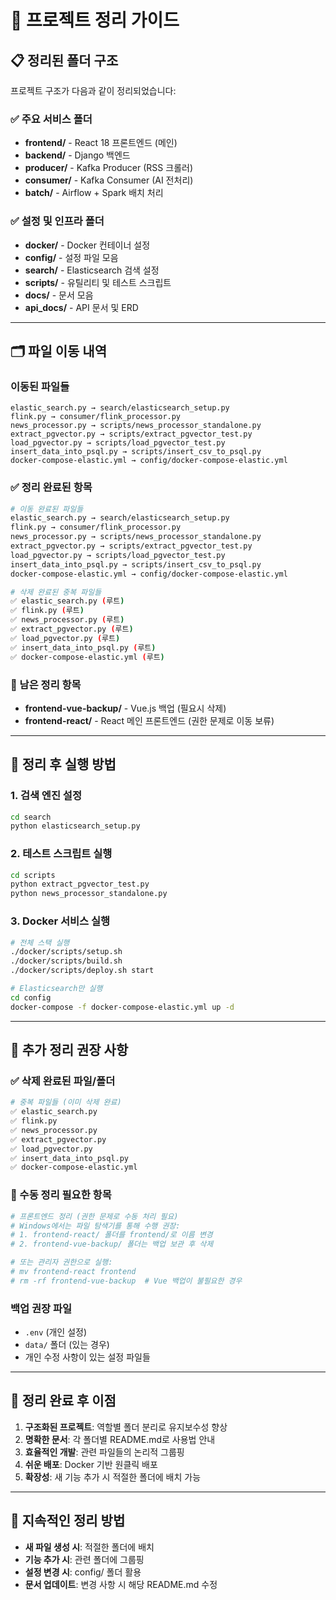 # 🧹 프로젝트 정리 가이드

## 📋 정리된 폴더 구조

프로젝트 구조가 다음과 같이 정리되었습니다:

### ✅ 주요 서비스 폴더
- **frontend/** - React 18 프론트엔드 (메인)
- **backend/** - Django 백엔드
- **producer/** - Kafka Producer (RSS 크롤러)
- **consumer/** - Kafka Consumer (AI 전처리)
- **batch/** - Airflow + Spark 배치 처리

### ✅ 설정 및 인프라 폴더
- **docker/** - Docker 컨테이너 설정
- **config/** - 설정 파일 모음
- **search/** - Elasticsearch 검색 설정
- **scripts/** - 유틸리티 및 테스트 스크립트
- **docs/** - 문서 모음
- **api_docs/** - API 문서 및 ERD

---

## 🗂️ 파일 이동 내역

### 이동된 파일들
```
elastic_search.py → search/elasticsearch_setup.py
flink.py → consumer/flink_processor.py
news_processor.py → scripts/news_processor_standalone.py
extract_pgvector.py → scripts/extract_pgvector_test.py
load_pgvector.py → scripts/load_pgvector_test.py
insert_data_into_psql.py → scripts/insert_csv_to_psql.py
docker-compose-elastic.yml → config/docker-compose-elastic.yml
```

### ✅ 정리 완료된 항목
```bash
# 이동 완료된 파일들
elastic_search.py → search/elasticsearch_setup.py
flink.py → consumer/flink_processor.py  
news_processor.py → scripts/news_processor_standalone.py
extract_pgvector.py → scripts/extract_pgvector_test.py
load_pgvector.py → scripts/load_pgvector_test.py
insert_data_into_psql.py → scripts/insert_csv_to_psql.py
docker-compose-elastic.yml → config/docker-compose-elastic.yml

# 삭제 완료된 중복 파일들
✅ elastic_search.py (루트)
✅ flink.py (루트)  
✅ news_processor.py (루트)
✅ extract_pgvector.py (루트)
✅ load_pgvector.py (루트)
✅ insert_data_into_psql.py (루트)
✅ docker-compose-elastic.yml (루트)
```

### 🔄 남은 정리 항목
- **frontend-vue-backup/** - Vue.js 백업 (필요시 삭제)
- **frontend-react/** - React 메인 프론트엔드 (권한 문제로 이동 보류)

---

## 🔧 정리 후 실행 방법

### 1. 검색 엔진 설정
```bash
cd search
python elasticsearch_setup.py
```

### 2. 테스트 스크립트 실행
```bash
cd scripts
python extract_pgvector_test.py
python news_processor_standalone.py
```

### 3. Docker 서비스 실행
```bash
# 전체 스택 실행
./docker/scripts/setup.sh
./docker/scripts/build.sh  
./docker/scripts/deploy.sh start

# Elasticsearch만 실행
cd config
docker-compose -f docker-compose-elastic.yml up -d
```

---

## 📝 추가 정리 권장 사항

### ✅ 삭제 완료된 파일/폴더
```bash
# 중복 파일들 (이미 삭제 완료)
✅ elastic_search.py
✅ flink.py  
✅ news_processor.py
✅ extract_pgvector.py
✅ load_pgvector.py
✅ insert_data_into_psql.py
✅ docker-compose-elastic.yml
```

### 🔄 수동 정리 필요한 항목
```bash
# 프론트엔드 정리 (권한 문제로 수동 처리 필요)
# Windows에서는 파일 탐색기를 통해 수행 권장:
# 1. frontend-react/ 폴더를 frontend/로 이름 변경
# 2. frontend-vue-backup/ 폴더는 백업 보관 후 삭제

# 또는 관리자 권한으로 실행:
# mv frontend-react frontend
# rm -rf frontend-vue-backup  # Vue 백업이 불필요한 경우
```

### 백업 권장 파일
- `.env` (개인 설정)
- `data/` 폴더 (있는 경우)
- 개인 수정 사항이 있는 설정 파일들

---

## 🎯 정리 완료 후 이점

1. **구조화된 프로젝트**: 역할별 폴더 분리로 유지보수성 향상
2. **명확한 문서**: 각 폴더별 README.md로 사용법 안내
3. **효율적인 개발**: 관련 파일들의 논리적 그룹핑
4. **쉬운 배포**: Docker 기반 원클릭 배포
5. **확장성**: 새 기능 추가 시 적절한 폴더에 배치 가능

---

## 🔄 지속적인 정리 방법

- **새 파일 생성 시**: 적절한 폴더에 배치
- **기능 추가 시**: 관련 폴더에 그룹핑
- **설정 변경 시**: config/ 폴더 활용
- **문서 업데이트**: 변경 사항 시 해당 README.md 수정